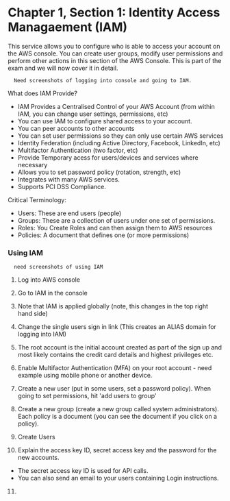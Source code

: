 # Chapter 1, Section 1: Identity Access Managaement (IAM)

This service allows you to configure who is able to access your account on the AWS console. You can create user groups, modify user permissions and perform other actions in this section of the AWS Console. This is part of the exam and we will now cover it in detail.

```
  Need screenshots of logging into console and going to IAM.
```

What does IAM Provide?

- IAM Provides a Centralised Control of your AWS Account (from within IAM, you can change user settings, permissions, etc)
- You can use IAM to configure shared access to your account.
- You can peer accounts to other accounts
- You can set user permissions so they can only use certain AWS services
- Identity Federation (including Active Directory, Facebook, LinkedIn, etc)
- Multifactor Authentication (two factor, etc)
- Provide Temporary acess for users/devices and services where necessary
- Allows you to set password policy (rotation, strength, etc)
- Integrates with many AWS services.
- Supports PCI DSS Compliance.

Critical Terminology:

- Users: These are end users (people)
- Groups: These are a collection of users under one set of permissions.
- Roles: You Create Roles and can then assign them to AWS resources
- Policies: A document that defines one (or more permissions)

### Using IAM

```
  need screenshots of using IAM
```

1) Log into AWS console

2) Go to IAM in the console

3) Note that IAM is applied globally (note, this changes in the top right hand side)

4) Change the single users sign in link (This creates an ALIAS domain for logging into IAM)

5) The root account is the initial account created as part of the sign up and most likely contains the credit card details and highest privileges etc.

6) Enable Multifactor Authentication (MFA) on your root account - need example using mobile phone or another device.

7) Create a new user (put in some users, set a password policy). When going to set permissions, hit 'add users to group'

8) Create a new group (create a new group called system administrators). Each policy is a document (you can see the document if you click on a policy).
9) Create Users

10) Explain the access key ID, secret access key and the password for the new accounts.
   - The secret access key ID is used for API calls.
   - You can also send an email to your users containing Login instructions.

11) 
